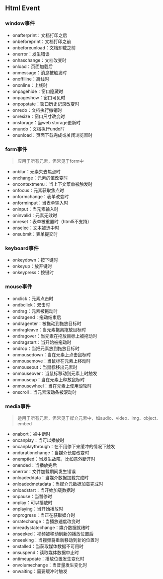 ## Html Event

### window事件
- onafterprint：文档打印之后
- onbeforeprint：文档打印之前
- onbeforeunload：文档卸载之前
- onerror：发生错误
- onhaschange：文档改变时
- onload：页面加载后
- onmessage：消息被触发时
- onoffiline：离线时
- ononline：上线时
- onpagehide：窗口隐藏时
- onpageshow：窗口可见时
- onpopstate：窗口历史记录改变时
- onredo：文档执行撤销时
- onresize：窗口尺寸改变时
- onstorage：当web storage更新时
- onundo：文档执行undo时
- onunload：页面下载完成或关闭浏览器时

### form事件
> 应用于所有元素，但常见于form中

- onblur：元素失去焦点时
- onchange：元素的值改变时
- oncontextmenu：当上下文菜单被触发时
- onfocus：元素获取焦点时
- onformchange：表单改变时
- onforminput：当表单输入时
- oninput：当元素输入时
- oninvalid：元素无效时
- onreset：表单被重置时（html5不支持）
- onselec：文本被选中时
- onsubmit：表单提交时

### keyboard事件
- onkeydown：按下键时
- onkeyup：放开键时
- onkeypress：按键时

### mouse事件
- onclick：元素点击时
- ondbclick：双击时
- ondrag：元素被拖动时
- ondragend：拖动结束后
- ondragenter：被拖动到拖放目标时
- ondragleave：当元素拖离拖放目标时
- ondragover：当元素在拖放目标上被拖动时
- ondragstart：当开始被拖动时
- ondrop：当把元素放到拖放目标时
- onmousedown：当在元素上点击鼠标时
- onmousemove：当鼠标在元素上移动时
- onmouseout：当鼠标移出元素时
- onmouseover：当鼠标移动到元素上时触发
- onmouseup：当在元素上释放鼠标时
- onmousewheel：当在元素上使用滚轮时
- onscroll：当元素滚动条被滚动时

### media事件
> 适用于所有元素，但常见于媒介元素中，如audio、video、img、object、embed

- onabort：被中断时
- oncanplay：当可以播放时
- oncanplaythrough：在不用停下来缓冲的情况下触发
- ondurationchange：当媒介长度改变时
- onemptied：当发生故障，比如意外断开时
- onended：当播放完后
- onerror：文件加载期间发生错误
- onloadeddata：当媒介数据加载完成时
- onloadedmetadata：当媒介元数据加载完成时
- onloadstart：当开始加载数据时
- onpause：当暂停时
- onplay：可以播放时
- onplaying：当开始播放时
- onprogress：当正在获取媒介时
- onratechange：当播放速度改变时
- onreadystatechange：媒介数据就绪时
- onseeked：视频被移动到新的播放位置后
- onseeking：当视频将重新移动到新的位置时
- onstalled：当获取媒体数据不可用时
- onsuspend：读取媒体数据中止时
- ontimeupdate：播放位置发生变化时
- onvolumechange：当音量发生变化时
- onwaiting：需要缓冲时触发